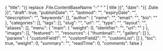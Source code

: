 {
  "title": "{{ replace .File.ContentBaseName \"-\" \" \" | title }}",
  "date": "{{ .Date }}",
  "draft": true,
  "publishDate": "",
  "lastmod": "",
  "expiryDate": "",
  "description": "",
  "keywords": [],
  "author": {
    "name": "",
    "email": "",
    "bio": ""
  },
  "categories": [],
  "tags": [],
  "slug": "",
  "url": "",
  "type": "",
  "layout": "",
  "aliases": [],
  "menu": {
    "main": {
      "weight": 0,
      "identifier": "",
      "url": ""
    }
  },
  "images": [],
  "featured": "",
  "resources": {
    "thumbnail": "",
    "gallery": []
  },
  "params": {
    "customField1": "",
    "customField2": "",
    "customList": []
  },
  "toc": true,
  "weight": 0,
  "summary": "",
  "readTime": 0,
  "comments": false
}

